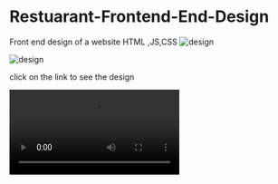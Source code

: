 # Restuarant-Frontend-End-Design
Front end design of a website HTML ,JS,CSS
![design](https://i.ibb.co/XZM7CzZ/Screenshot-2022-10-19-13-46-40.png)

![design](https://i.ibb.co/b1t6hV3/Screenshot-2022-10-19-13-45-34.png)


click on the link to see the design

![design](https://user-images.githubusercontent.com/43923526/199661881-bf07c23c-8edd-4aec-bab2-760a2bc00d74.mp4)

